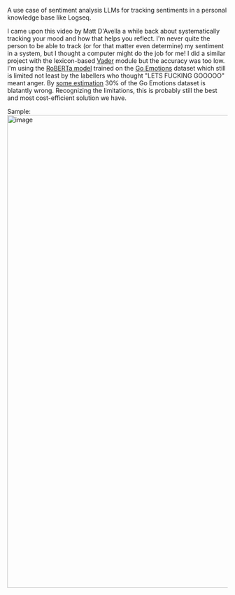 A use case of sentiment analysis LLMs for tracking sentiments in a personal knowledge base like Logseq. 

I came upon this video by Matt D'Avella a while back about systematically tracking your mood and how that helps you reflect. I'm never quite the person to be able to track (or for that matter even determine) my sentiment in a system, but I thought a computer might do the job for me! I did a similar project with the lexicon-based [Vader](https://pypi.org/project/vaderSentiment/) module but the accuracy was too low. I'm using the [RoBERTa model](https://huggingface.co/SamLowe/roberta-base-go_emotions/tree/main) trained on the [Go Emotions](https://huggingface.co/datasets/go_emotions) dataset which still is limited not least by the labellers who thought "LETS FUCKING GOOOOO" meant anger. By [some estimation](https://www.surgehq.ai/blog/30-percent-of-googles-reddit-emotions-dataset-is-mislabeled) 30% of the Go Emotions dataset is blatantly wrong. Recognizing the limitations, this is probably still the best and most cost-efficient solution we have.

Sample:
<img width="1082" alt="image" src="https://github.com/JoNeedsSleep/sent_analysis_logseq/assets/39445027/62076a38-3294-411f-ba3b-792d1311ae89">
